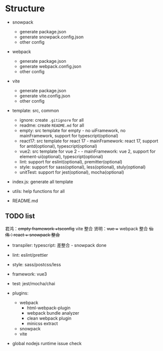 # Structure

- snowpack
  - generate package.json
  - generate snowpack.config.json
  - other config
  
- webpack
  - generate package.json
  - generate webpack.config.json
  - other config
    
- vite
  - generate package.json
  - generate vite.config.json
  - other config
    
- template: src, common
  - ignore: create `.gitignore` for all
  - readme: create `README.md` for all
  - empty: src template for empty - no uiFramework, no mainFramework, support for typescript(optional)
  - react17: src template for react 17 - mainFramework: react 17, support for antd(optional), typescript(optional)
  - vue2: src template for vue 2 - - mainFramework: vue 2, support for element-ui(optional), typescript(optional)
  - lint: support for eslint(optional), premitter(optional)
  - style: support for sass(optional), less(optional), stuly(optional)
  - unitTest: support for jest(optional), mocha(optional)
    
- index.js: generate all template
  
- utils: help functions for all

- README.md

## TODO list

君鸿：~~empty framework +tsconfig~~ vite 整合
贤明：~~vue +~~ webpack 整合
~~仙伟：react + snowpack 整合~~

- transpiler: typescript: 差整合 - snowpack done

- lint: eslint/prettier
- style: sass/postcss/less
- framework: vue3
- test: jest/mocha/chai

- plugins:
  - webpack
    - html-webpack-plugin
    - webpack bundle analyzer
    - clean webpack plugin
    - minicss extract
  - snowpack
  - vite

- global nodejs runtime issue check 
